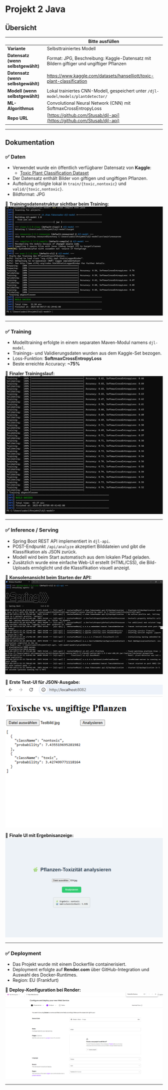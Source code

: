 ﻿# Projekt 2 Java

## Übersicht

|                             | Bitte ausfüllen                                                                 |
|-----------------------------|----------------------------------------------------------------------------------|
| **Variante**                | Selbsttrainiertes Modell                                                        |
| **Datensatz (wenn selbstgewählt)** | Format: JPG, Beschreibung: Kaggle-Datensatz mit Bildern giftiger und ungiftiger Pflanzen |
| **Datensatz (wenn selbstgewählt)** | https://www.kaggle.com/datasets/hanselliott/toxic-plant-classification               |
| **Modell (wenn selbstgewählt)**    | Lokal trainiertes CNN-Modell, gespeichert unter `/djl-model/models/plantdetector/`        |
| **ML-Algorithmus**          | Convolutional Neural Network (CNN) mit SoftmaxCrossEntropyLoss                  |
| **Repo URL**                | [https://github.com/Stusab/djl-api](https://github.com/Stusab/djl-api)         |

---

## Dokumentation

### ✅ Daten

- Verwendet wurde ein öffentlich verfügbarer Datensatz von **Kaggle**:
  - [Toxic Plant Classification Dataset](https://www.kaggle.com/datasets/hanselliott/toxic-plant-classification)
- Der Datensatz enthält Bilder von giftigen und ungiftigen Pflanzen.
- Aufteilung erfolgte lokal in `train/{toxic,nontoxic}` und `valid/{toxic,nontoxic}`.
- Bildformat: JPG

📸 **Trainingsdatenstruktur sichtbar beim Training:**  
![Trainingsdurchlauf](images/training_first_try.png)

---

### ✅ Training

- Modelltraining erfolgte in einem separaten Maven-Modul namens `djl-model`.
- Trainings- und Validierungsdaten wurden aus dem Kaggle-Set bezogen.
- Loss-Funktion: **SoftmaxCrossEntropyLoss**
- Beste erreichte Accuracy: **~75%**

📸 **Finaler Trainingslauf:**  
![Training](images/Training.png)

---

### ✅ Inference / Serving

- Spring Boot REST API implementiert in `djl-api`.
- POST-Endpunkt `/api/analyze` akzeptiert Bilddateien und gibt die Klassifikation als JSON zurück.
- Modell wird beim Start automatisch aus dem lokalen Pfad geladen.
- Zusätzlich wurde eine einfache Web-UI erstellt (HTML/CSS), die Bild-Uploads ermöglicht und die Klassifikation visuell anzeigt.

📸 **Konsolenansicht beim Starten der API:**  
![Backend Start](images/backend.png)

📸 **Erste Test-UI für JSON-Ausgabe:**  
![Test-UI](images/test_UI.png)

📸 **Finale UI mit Ergebnisanzeige:**  
![Finale UI](images/final_UI.png)

---

### ✅ Deployment

- Das Projekt wurde mit einem Dockerfile containerisiert.
- Deployment erfolgte auf **Render.com** über GitHub-Integration und Auswahl des Docker-Runtimes.
- Region: EU (Frankfurt)

📸 **Deploy-Konfiguration bei Render:**  
![Deployment](images/render.png)

---


